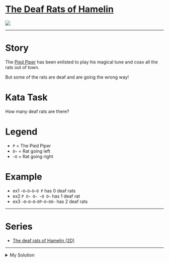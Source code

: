 # [The Deaf Rats of Hamelin](https://www.codewars.com/kata/598106cb34e205e074000031)

![](https://i.imgur.com/ta6gv1i.png?1)

---

# Story

The [Pied Piper](https://en.wikipedia.org/wiki/Pied_Piper_of_Hamelin) has been enlisted to play his magical tune and
coax all the rats out of town.

But some of the rats are deaf and are going the wrong way!

# Kata Task

How many deaf rats are there?

# Legend

- `P` = The Pied Piper
- `O~` = Rat going left
- `~O` = Rat going right

# Example

- ex1 `~O~O~O~O P` has 0 deaf rats
- ex2 `P O~ O~ ~O O~` has 1 deaf rat
- ex3 `~O~O~O~OP~O~OO~` has 2 deaf rats

---

# Series

- [The deaf rats of Hamelin (2D)](https://www.codewars.com/kata/the-deaf-rats-of-hamelin-2d)

---

<details><summary>My Solution</summary>

```js
const countDeafRats = function (town) {
  let deafMice = 0;

  town
    .replace(/\s/g, "")
    .split("")
    .forEach((v, i) => {
      if (v === "O" && i % 2 === 0) deafMice++;
    });

  return deafMice;
};
```

</details>
